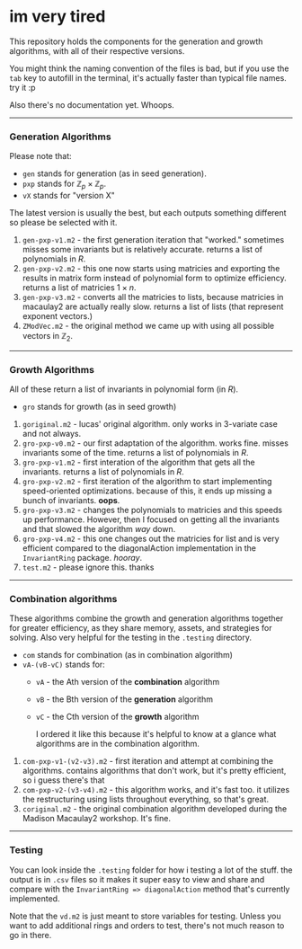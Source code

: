 # im very tired
This repository holds the components for the generation and growth algorithms, with all of their respective versions.

You might think the naming convention of the files is bad, but if you use the ```tab``` key to autofill in the terminal, it's actually faster than typical file names. try it :p 

Also there's no documentation yet. Whoops. 
***
### Generation Algorithms
Please note that:
* ```gen``` stands for generation (as in seed generation).
* ```pxp``` stands for $\mathbb Z_p \times \mathbb Z_p$. 
* ```vX``` stands for "version X"

The latest version is usually the best, but each outputs something different so please be selected with it. 

1. ```gen-pxp-v1.m2``` - the first generation iteration that "worked." sometimes misses some invariants but is relatively accurate. returns a list of polynomials in $R$. 
2. ```gen-pxp-v2.m2``` - this one now starts using matricies and exporting the results in matrix form instead of polynomial form to optimize efficiency. returns a list of matricies $1\times n$. 
3. ```gen-pxp-v3.m2``` - converts all the matricies to lists, because matricies in macaulay2 are actually really slow. returns a list of lists (that represent exponent vectors.)
3. ```ZModVec.m2``` - the original method we came up with using all possible vectors in $\mathbb Z_2$. 

***

### Growth Algorithms
All of these return a list of invariants in polynomial form (in $R$).
* ```gro``` stands for growth (as in seed growth)
1. ```goriginal.m2``` - lucas' original algorithm. only works in 3-variate case and not always. 
2. ```gro-pxp-v0.m2``` - our first adaptation of the algorithm. works fine. misses invariants some of the time. returns a list of polynomials in $R$. 
3. ```gro-pxp-v1.m2``` - first interation of the algorithm that gets all the invariants. returns a list of polynomials in $R$. 
4. ```gro-pxp-v2.m2``` - first iteration of the algorithm to start implementing speed-oriented optimizations. because of this, it ends up missing a bunch of invariants. **oops**.
5. ```gro-pxp-v3.m2``` - changes the polynomials to matricies and this speeds up performance. However, then I focused on getting all the invariants and that slowed the algorithm *way* down. 
6. ```gro-pxp-v4.m2``` - this one changes out the matricies for list and is very efficient compared to the diagonalAction implementation in the ```InvariantRing``` package. *hooray*. 
7. ```test.m2``` - please ignore this. thanks

***

### Combination algorithms
These algorithms combine the growth and generation algorithms together for greater efficiency, as they share memory, assets, and strategies for solving. Also very helpful for the testing in the ```.testing``` directory. 
* ```com``` stands for combination (as in combination algorithm)
* ```vA-(vB-vC)``` stands for:
  * ```vA``` - the Ath version of the **combination** algorithm
  * ```vB``` - the Bth version of the **generation** algorithm
  * ```vC``` - the Cth version of the **growth** algorithm

    I ordered it like this because it's helpful to know at a glance what algorithms are in the combination algorithm. 
1. ```com-pxp-v1-(v2-v3).m2``` - first iteration and attempt at combining the algorithms. contains algorithms that don't work, but it's pretty efficient, so i guess there's that
2. ```com-pxp-v2-(v3-v4).m2``` - this algorithm works, and it's fast too. it utilizes the restructuring using lists throughout everything, so that's great. 
3. ```coriginal.m2``` - the original combination algorithm developed during the Madison Macaulay2 workshop. It's fine. 

***

### Testing
You can look inside the ```.testing``` folder for how i testing a lot of the stuff. the output is in ```.csv``` files so it makes it super easy to view and share and compare with the ```InvariantRing => diagonalAction``` method that's currently implemented. 

Note that the ```vd.m2``` is just meant to store variables for testing. Unless you want to add additional rings and orders to test, there's not much reason to go in there. 
